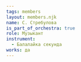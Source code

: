 ```yaml
---
tags: members
layout: members.njk
name: С. Стребулова
is_part_of_orchestra: true
role: Музыкант
instrument:
  - Балалайка секунда
works: да
---
```

